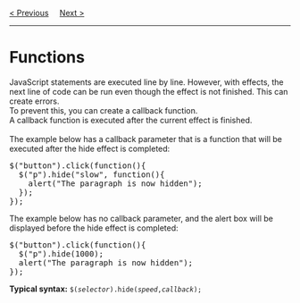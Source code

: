 <a href="/JS/jQuery/Effects/Stop.md">&lt; Previous</a>
&nbsp;&nbsp;&nbsp;
<a href="/JS/jQuery/Effects/Chaining.md">Next &gt;</a>
<hr>
<h1>Functions</h1>
JavaScript statements are executed line by line. However, with effects, the next line of code can be run even though the effect is not finished. This can create errors.
<br>
To prevent this, you can create a callback function.
<br>
A callback function is executed after the current effect is finished.
<br><br>
The example below has a callback parameter that is a function that will be executed after the hide effect is completed:
<pre>
$("button").click(function(){
  $("p").hide("slow", function(){
    alert("The paragraph is now hidden");
  });
});
</pre>
The example below has no callback parameter, and the alert box will be displayed before the hide effect is completed:
<pre>
$("button").click(function(){
  $("p").hide(1000);
  alert("The paragraph is now hidden");
});
</pre>
<b>Typical syntax:</b> <code>$(<i>selector</i>).hide(<i>speed</i>,<i>callback</i>);</code>
